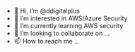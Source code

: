 - 👋 Hi, I’m @ddigitalplus
- 👀 I’m interested in AWS/Azure Security
- 🌱 I’m currently learning AWS security
- 💞️ I’m looking to collaborate on ...
- 📫 How to reach me ...

<!---
ddigitalplus/ddigitalplus is a ✨ special ✨ repository because its `README.md` (this file) appears on your GitHub profile.
You can click the Preview link to take a look at your changes.
--->
